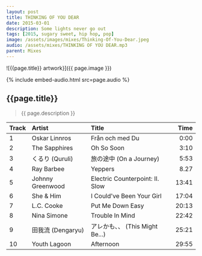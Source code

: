 ```yaml
---
layout: post
title: THINKING OF YOU DEAR
date: 2015-03-01
description: Some lights never go out
tags: [2015, sugary sweet, hip hop, pop]
image: /assets/images/mixes/Thinking-Of-You-Dear.jpeg
audio: /assets/mixes/THINKING OF YOU DEAR.mp3
parent: Mixes
---
```


![{{page.title}} artwork}]({{ page.image }})

{% include embed-audio.html src=page.audio %}

## {{page.title}}
>{{ page.description }}

| Track | Artist            | Title                                   |   Time |
|:------|:------------------|:----------------------------------------|-------:|
| 1     | Oskar Linnros     | Från och med Du                         |   0:00 |
| 2     | The Sapphires     | Oh So Soon                              |   3:10 |
| 3     | くるり (Quruli)    | 旅の途中 (On a Journey)                 |   5:53 |
| 4     | Ray Barbee        | Yeppers                                 |   8.27 |
| 5     | Johnny Greenwood  | Electric Counterpoint: II. Slow         |  13:41 |
| 6     | She & Him         | I Could've Been Your Girl               |  17:04 |
| 7     | L.C. Cooke        | Put Me Down Easy                        |  20:13 |
| 8     | Nina Simone       | Trouble In Mind                         |  22:42 |
| 9     | 田我流 (Dengaryu)  | アレかも、、 (This Might Be...)          |  25:21 |
| 10    | Youth Lagoon      | Afternoon                               |  29:55 |